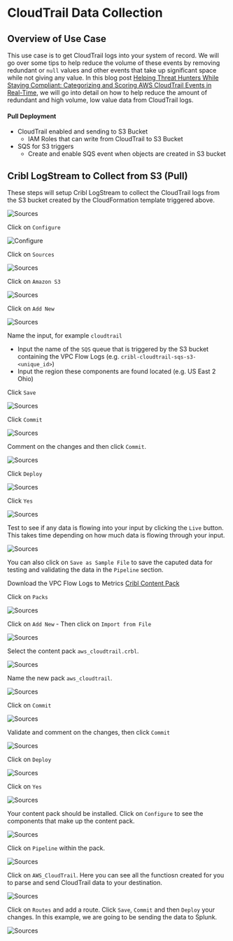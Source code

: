 # CloudTrail Data Collection


## Overview of Use Case
This use case is to get CloudTrail logs into your system of record. We will go over some tips to help reduce the volume of these events by removing redundant or `null` values and other events that take up significant space while not giving any value. In this blog post [Helping Threat Hunters While Staying Compliant: Categorizing and Scoring AWS CloudTrail Events in Real-Time](https://cribl.io/blog/threat-hunting-while-staying-compliant-categorizing-and-scoring-aws-cloudtrail-events-in-real-time/), we will go into detail on how to help reduce the amount of redundant and high volume, low value data from CloudTrail logs.

#### Pull Deployment
- CloudTrail enabled and sending to S3 Bucket
    - IAM Roles that can write from CloudTrail to S3 Bucket
- SQS for S3 triggers
    - Create and enable SQS event when objects are created in S3 bucket

## Cribl LogStream to Collect from S3 (Pull)


These steps will setup Cribl LogStream to collect the CloudTrail logs from the S3 bucket created by the CloudFormation template triggered above. 

![Sources](/docs/images/screenshots/s3bucket/vpcflow/sqs-s3-cls-01.png)

Click on `Configure`

![Configure](/docs/images/screenshots/s3bucket/s3dest/s3-dest-02.png)

Click on `Sources`

![Sources](/docs/images/screenshots/s3bucket/vpcflow/sqs-s3-cls-01.png)

Click on `Amazon S3`

![Sources](/docs/images/screenshots/s3bucket/vpcflow/sqs-s3-cls-02.png)

Click on `Add New`

![Sources](/docs/images/screenshots/s3bucket/vpcflow/sqs-s3-cls-03.png)

Name the input, for example `cloudtrail`
- Input the name of the `SQS` queue that is triggered by the S3 bucket containing the VPC Flow Logs (e.g. `cribl-cloudtrail-sqs-s3-<unique_id>`)
- Input the region these components are found located (e.g. US East 2 Ohio)

Click `Save`

![Sources](/docs/images/screenshots/s3bucket/cloudtrail/sqs-s3-cls-ct-01.png)

Click `Commit`

![Sources](/docs/images/screenshots/s3bucket/cloudtrail/sqs-s3-cls-ct-02.png)

Comment on the changes and then click `Commit`.

![Sources](/docs/images/screenshots/s3bucket/cloudtrail/sqs-s3-cls-ct-03.png)

Click `Deploy`

![Sources](/docs/images/screenshots/s3bucket/cloudtrail/sqs-s3-cls-ct-04.png)

Click `Yes`

![Sources](/docs/images/screenshots/s3bucket/cloudtrail/sqs-s3-cls-ct-05.png)

Test to see if any data is flowing into your input by clicking the `Live` button. This takes time depending on how much data is flowing through your input.

![Sources](/docs/images/screenshots/s3bucket/cloudtrail/sqs-s3-cls-ct-06.png)

You can also click on `Save as Sample File` to save the caputed data for testing and validating the data in the `Pipeline` section.

Download the VPC Flow Logs to Metrics [Cribl Content Pack](/cribl/packs/aws_cloudtrail.crbl) 

Click on `Packs`

![Sources](/docs/images/screenshots/s3bucket/vpcflow/sqs-s3-cls-11.png)

Click on `Add New`
    - Then click on `Import from File`

![Sources](/docs/images/screenshots/s3bucket/vpcflow/sqs-s3-cls-12.png)

Select the content pack `aws_cloudtrail.crbl`.

![Sources](/docs/images/screenshots/s3bucket/cloudtrail/sqs-s3-cls-ct-07.png)

Name the new pack `aws_cloudtrail`.

![Sources](/docs/images/screenshots/s3bucket/cloudtrail/sqs-s3-cls-ct-08.png)

Click on `Commit` 

![Sources](/docs/images/screenshots/s3bucket/cloudtrail/sqs-s3-cls-ct-09.png)

Validate and comment on the changes, then click `Commit`

![Sources](/docs/images/screenshots/s3bucket/cloudtrail/sqs-s3-cls-ct-10.png)

Click on `Deploy`

![Sources](/docs/images/screenshots/s3bucket/cloudtrail/sqs-s3-cls-ct-11.png)

Click on `Yes`

![Sources](/docs/images/screenshots/s3bucket/cloudtrail/sqs-s3-cls-ct-12.png)

Your content pack should be installed. Click on `Configure` to see the components that make up the content pack.

![Sources](/docs/images/screenshots/s3bucket/cloudtrail/sqs-s3-cls-ct-13.png)

Click on `Pipeline` within the pack.

![Sources](/docs/images/screenshots/s3bucket/cloudtrail/sqs-s3-cls-ct-14.png)

Click on  `AWS_CloudTrail`. Here you can see all the functiosn created for you to parse and send CloudTrail data to your destination. 

![Sources](/docs/images/screenshots/s3bucket/cloudtrail/sqs-s3-cls-ct-15.png)

Click on `Routes` and add a route. Click `Save`, `Commit` and then `Deploy` your changes. In this example, we are going to be sending the data to Splunk.

![Sources](/docs/images/screenshots/s3bucket/cloudtrail/sqs-s3-cls-ct-16.png)